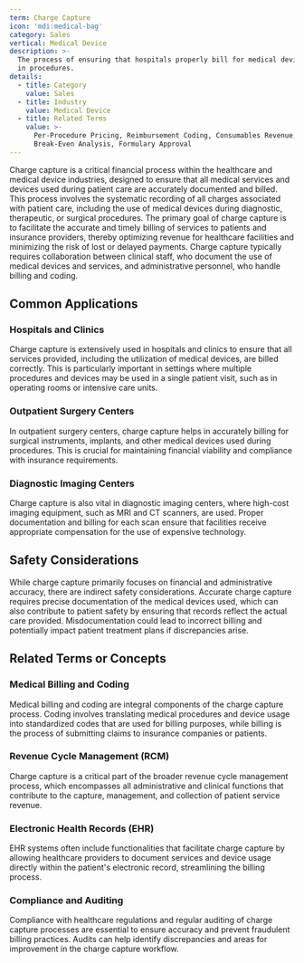```yaml
---
term: Charge Capture
icon: 'mdi:medical-bag'
category: Sales
vertical: Medical Device
description: >-
  The process of ensuring that hospitals properly bill for medical devices used
  in procedures.
details:
  - title: Category
    value: Sales
  - title: Industry
    value: Medical Device
  - title: Related Terms
    value: >-
      Per-Procedure Pricing, Reimbursement Coding, Consumables Revenue,
      Break-Even Analysis, Formulary Approval
---
```

Charge capture is a critical financial process within the healthcare and medical device industries, designed to ensure that all medical services and devices used during patient care are accurately documented and billed. This process involves the systematic recording of all charges associated with patient care, including the use of medical devices during diagnostic, therapeutic, or surgical procedures. The primary goal of charge capture is to facilitate the accurate and timely billing of services to patients and insurance providers, thereby optimizing revenue for healthcare facilities and minimizing the risk of lost or delayed payments. Charge capture typically requires collaboration between clinical staff, who document the use of medical devices and services, and administrative personnel, who handle billing and coding.

## Common Applications

### Hospitals and Clinics
Charge capture is extensively used in hospitals and clinics to ensure that all services provided, including the utilization of medical devices, are billed correctly. This is particularly important in settings where multiple procedures and devices may be used in a single patient visit, such as in operating rooms or intensive care units.

### Outpatient Surgery Centers
In outpatient surgery centers, charge capture helps in accurately billing for surgical instruments, implants, and other medical devices used during procedures. This is crucial for maintaining financial viability and compliance with insurance requirements.

### Diagnostic Imaging Centers
Charge capture is also vital in diagnostic imaging centers, where high-cost imaging equipment, such as MRI and CT scanners, are used. Proper documentation and billing for each scan ensure that facilities receive appropriate compensation for the use of expensive technology.

## Safety Considerations

While charge capture primarily focuses on financial and administrative accuracy, there are indirect safety considerations. Accurate charge capture requires precise documentation of the medical devices used, which can also contribute to patient safety by ensuring that records reflect the actual care provided. Misdocumentation could lead to incorrect billing and potentially impact patient treatment plans if discrepancies arise.

## Related Terms or Concepts

### Medical Billing and Coding
Medical billing and coding are integral components of the charge capture process. Coding involves translating medical procedures and device usage into standardized codes that are used for billing purposes, while billing is the process of submitting claims to insurance companies or patients.

### Revenue Cycle Management (RCM)
Charge capture is a critical part of the broader revenue cycle management process, which encompasses all administrative and clinical functions that contribute to the capture, management, and collection of patient service revenue.

### Electronic Health Records (EHR)
EHR systems often include functionalities that facilitate charge capture by allowing healthcare providers to document services and device usage directly within the patient's electronic record, streamlining the billing process.

### Compliance and Auditing
Compliance with healthcare regulations and regular auditing of charge capture processes are essential to ensure accuracy and prevent fraudulent billing practices. Audits can help identify discrepancies and areas for improvement in the charge capture workflow.
